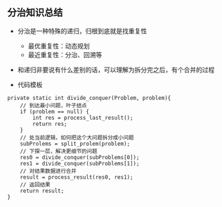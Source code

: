 分治知识总结
---
- 分治是一种特殊的递归，归根到底就是找重复性
    * 最优重复性：动态规划
    * 最近重复性：分治、回溯等
    
- 和递归非要说有什么差别的话，可以理解为拆分完之后，有个合并的过程

- 代码模板
```
private static int divide_conquer(Problem, problem){
    // 到达最小问题，叶子结点
    if (problem == null) {
        int res = process_last_result();
        return res;    
    }
    // 处当前逻辑，如何把这个大问题拆分成小问题
    subProlems = split_prolem(problem);
    // 下探一层，解决更细节的问题
    res0 = divide_conquer(subProblems[0]);
    res1 = divide_conquer(subProblems[1]);
    // 对结果数据进行合并
    result = process_result(res0, res1);
    // 返回结果
    return result;
}
```

